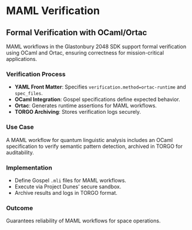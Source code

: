 # MAML Verification
## Formal Verification with OCaml/Ortac

MAML workflows in the Glastonbury 2048 SDK support formal verification using OCaml and Ortac, ensuring correctness for mission-critical applications.

### Verification Process
- **YAML Front Matter**: Specifies `verification.method=ortac-runtime` and `spec_files`.
- **OCaml Integration**: Gospel specifications define expected behavior.
- **Ortac**: Generates runtime assertions for MAML workflows.
- **TORGO Archiving**: Stores verification logs securely.

### Use Case
A MAML workflow for quantum linguistic analysis includes an OCaml specification to verify semantic pattern detection, archived in TORGO for auditability.

### Implementation
- Define Gospel `.mli` files for MAML workflows.
- Execute via Project Dunes’ secure sandbox.
- Archive results and logs in TORGO format.

### Outcome
Guarantees reliability of MAML workflows for space operations.